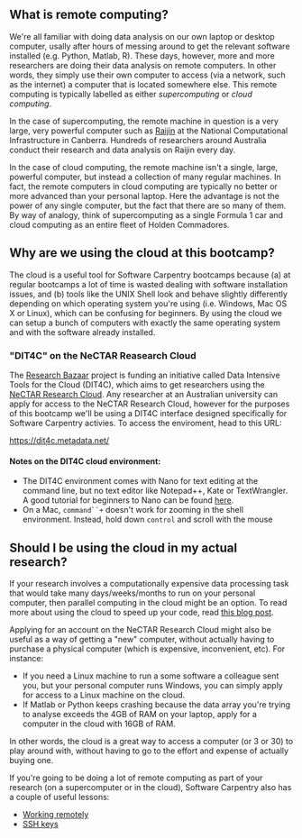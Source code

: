 ## What is remote computing?

We're all familiar with doing data analysis on our own laptop or desktop computer, usally after hours of messing around to get the relevant software installed (e.g. Python, Matlab, R). These days, however, more and more researchers are doing their data analysis on remote computers. In other words, they simply use their own computer to access (via a network, such as the internet) a computer that is located somewhere else. This remote computing is typically labelled as either *supercomputing* or *cloud computing*.

In the case of supercomputing, the remote machine in question is a very large, very powerful computer such as [Raijin](http://nci.org.au/nci-systems/national-facility/peak-system/raijin/) at the National Computational Infrastructure in Canberra. Hundreds of researchers around Australia conduct their research and data analysis on Raijin every day. 

In the case of cloud computing, the remote machine isn't a single, large, powerful computer, but instead a collection of many regular machines. In fact, the remote computers in cloud computing are typically no better or more advanced than your personal laptop. Here the advantage is not the power of any single computer, but the fact that there are so many of them. By way of analogy, think of supercomputing as a single Formula 1 car and cloud computing as an entire fleet of Holden Commadores. 


## Why are we using the cloud at this bootcamp?

The cloud is a useful tool for Software Carpentry bootcamps because (a) at regular bootcamps a lot of time is wasted dealing with software installation issues, and (b) tools like the UNIX Shell look and behave slightly differently depending on which operating system you're using (i.e. Windows, Mac OS X or Linux), which can be confusing for beginners. By using the cloud we can setup a bunch of computers with exactly the same operating system and with the software already installed.    


### "DIT4C" on the NeCTAR Reasearch Cloud 

The [Research Bazaar](http://resbaz.tumblr.com/about) project is funding an initiative called Data Intensive Tools for the Cloud (DIT4C), which aims to get researchers using the [NeCTAR Research Cloud](http://www.nectar.org.au/research-cloud). Any researcher at an Australian university can apply for access to the NeCTAR Research Cloud, however for the purposes of this bootcamp we'll be using a DIT4C interface designed specifically for Software Carpentry activies. To access the enviroment, head to this URL:

https://dit4c.metadata.net/


#### Notes on the DIT4C cloud environment:

* The DIT4C environment comes with Nano for text editing at the command line, but no text editor like Notepad++, Kate or TextWrangler. A good tutorial for beginners to Nano can be found [here](http://www.howtogeek.com/howto/42980/the-beginners-guide-to-nano-the-linux-command-line-text-editor/). 
* On a Mac, `command``+` doesn't work for zooming in the shell environment. Instead, hold down `control` and scroll with the mouse


## Should I be using the cloud in my actual research?  

If your research involves a computationally expensive data processing task that would take many days/weeks/months to run on your personal computer, then parallel computing in the cloud might be an option. To read more about using the cloud to speed up your code, read [this blog post](http://drclimate.wordpress.com/2014/08/28/speeding-up-your-code/).

Applying for an account on the NeCTAR Research Cloud might also be useful as a way of getting a "new" computer, without actually having to purchase a physical computer (which is expensive, inconvenient, etc). For instance:

* If you need a Linux machine to run a some software a colleague sent you, but your personal computer runs Windows, you can simply apply for access to a Linux machine on the cloud. 
* If Matlab or Python keeps crashing because the data array you're trying to analyse exceeds the 4GB of RAM on your laptop, apply for a computer in the cloud with 16GB of RAM.

In other words, the cloud is a great way to access a computer (or 3 or 30) to play around with, without having to go to the effort and expense of actually buying one.

If you're going to be doing a lot of remote computing as part of your research (on a supercomputer or in the cloud), Software Carpentry also has a couple of useful lessons:
* [Working remotely](http://www.software-carpentry.org/v5/novice/extras/06-ssh.html)
* [SSH keys](http://www.software-carpentry.org/v5/novice/git/05-sshkeys.html)


